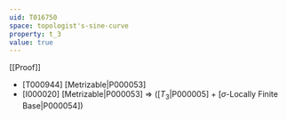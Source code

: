 ```yaml
---
uid: T016750
space: topologist's-sine-curve
property: t_3
value: true
---
```

[[Proof]]

* [T000944] [Metrizable|P000053]
* [I000020] [Metrizable|P000053] => ([$T_3$|P000005] + [$\sigma$-Locally Finite Base|P000054])

